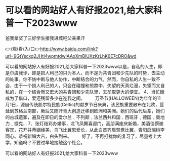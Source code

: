 # 可以看的网站好人有好报2021,给大家科普一下2023www
爸我拿奖了三好学生接我进城吧父亲果汗

👉/观/看/入/口👉http://www.baidu.com/link?url=9GtYscxq2JHtl4wpmtdwIAAxXmBlUXzKrLhK6E7cDRO&wd

可以看的网站好人有好报2021,给大家科普一下2023www以是，自私的人生，即是尔虞我诈，即是损人利己的只为本人，而不是为共青团和少先队的时势，去主动的处事。你不妨中断与他人协作，中断结合的力气，然而，你自私的人生一致不会，由于一个损人利己的人，只会在碰撞和煎熬中，失望的天真烂漫，失望而又自私的，在一个结合而又宏大的共青团和少先队里，去牟取更大的便宜。
	4、当忙碌成为了借口，爱还残留多少在迩我之间。
　　万圣节(HALLOWEEN)为年年的11月1日，源自传统凯尔特民族(Celtic)的献岁节日庆典，该民族重要散布在北欧，蔓延到苏格兰南部，厥后又随汗青大创造迁移到欧洲和美洲。她们的后代后辈，她们的古城遗冢，遍及在即日的爱尔兰﹑不列颠﹑法兰西共和国﹑西班牙﹑德国﹑奥地力﹑捷克...
	7、张灯结彩办婚事，龙飞凤舞喜迎门，高朋满座庆新婚，美酒佳馔谢客宾，花开并蒂姻缘美，鸟飞比翼恩爱长，从此白首齐眉鸳鸯比翼，青阳启瑞桃李同心。恭祝新婚大吉，白头到来。
　　好了，不再打扰你的复习了，尽量考上大学，知道吗？不要过早地接触这个社会。

可以看的网站好人有好报2021,给大家科普一下2023www
